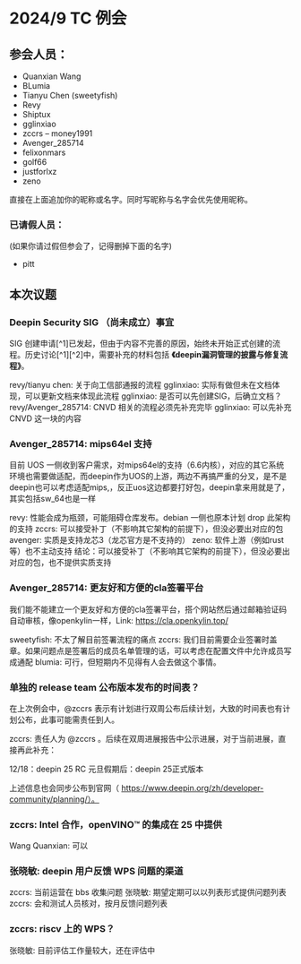 2024/9 TC 例会
===

## 参会人员：

- Quanxian Wang
- BLumia
- Tianyu Chen (sweetyfish)
- Revy
- Shiptux
- gglinxiao
- zccrs
– money1991
- Avenger_285714
- felixonmars
- golf66
- justforlxz
- zeno

直接在上面追加你的昵称或名字。同时写昵称与名字会优先使用昵称。

### 已请假人员：

(如果你请过假但参会了，记得删掉下面的名字)

- pitt

## 本次议题

### Deepin Security SIG （尚未成立）事宜

SIG 创建申请[^1]已发起，但由于内容不完善的原因，始终未开始正式创建的流程。历史讨论[^1][^2]中，需要补充的材料包括 **《deepin漏洞管理的披露与修复流程》**。

[1]: https://github.com/deepin-community/SIG/pull/427
[2]: https://matrix.to/#/#security:deepin.org

revy/tianyu chen: 关于向工信部通报的流程
gglinxiao: 实际有做但未在文档体现，可以更新文档来体现此流程
gglinxiao: 是否可以先创建SIG，后确立文档？
revy/Avenger_285714: CNVD 相关的流程必须先补充完毕
gglinxiao: 可以先补充 CNVD 这一块的内容

### Avenger_285714: mips64el 支持

目前 UOS 一侧收到客户需求，对mips64el的支持（6.6内核），对应的其它系统环境也需要做适配，而deepin作为UOS的上游，两边不再搞严重的分叉，是不是deepin也可以考虑适配mips,，反正uos这边都要打好包，deepin拿来用就是了，其实包括sw_64也是一样

revy: 性能会成为瓶颈，可能阻碍仓库发布。debian 一侧也原本计划 drop 此架构的支持
zccrs: 可以接受补丁（不影响其它架构的前提下），但没必要出对应的包
avenger: 实质是支持龙芯3（龙芯官方是不支持的）
zeno: 软件上游（例如rust等）也不主动支持
结论：可以接受补丁（不影响其它架构的前提下），但没必要出对应的包，也不提供实质支持

### Avenger_285714: 更友好和方便的cla签署平台

我们能不能建立一个更友好和方便的cla签署平台，搭个网站然后通过邮箱验证码自动审核，像openkylin一样，Link: https://cla.openkylin.top/

sweetyfish: 不太了解目前签署流程的痛点
zccrs: 我们目前需要企业签署时盖章。如果问题点是签署后的成员名单管理的话，可以考虑在配置文件中允许成员写成通配
blumia: 可行，但短期内不见得有人会去做这个事情。

### 单独的 release team 公布版本发布的时间表？

在上次例会中，@zccrs 表示有计划进行双周公布后续计划，大致的时间表也有计划公布，此事可能需责任到人。

zccrs: 责任人为 @zccrs 。后续在双周进展报告中公示进展，对于当前进展，直接再此补充：

12/18：deepin 25 RC
元旦假期后：deepin 25正式版本

上述信息也会同步公布到官网（ https://www.deepin.org/zh/developer-community/planning/）。

### zccrs: Intel 合作，openVINO™ 的集成在 25 中提供

Wang Quanxian: 可以

### 张晓敏: deepin 用户反馈 WPS 问题的渠道

zccrs: 当前运营在 bbs 收集问题
张晓敏: 期望定期可以以列表形式提供问题列表
zccrs: 会和测试人员核对，按月反馈问题列表

### zccrs: riscv 上的 WPS？

张晓敏: 目前评估工作量较大，还在评估中

